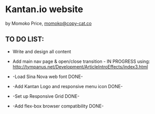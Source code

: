 # Kantan.io website
by Momoko Price, momoko@copy-cat.co  

## TO DO LIST: 

- Write and design all content
- Add main nav page & open/close transition - IN PROGRESS
using: http://tympanus.net/Development/ArticleIntroEffects/index3.html

- -Load Sina Nova web font DONE-
- -Add Kantan Logo and responsive menu icon DONE-
- -Set up Responsive Grid DONE-
- -Add flex-box browser compatibility DONE-



